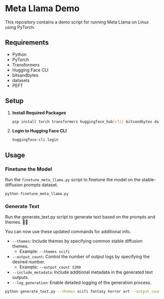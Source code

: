 # Meta Llama Demo

This repository contains a demo script for running Meta Llama on Linux using PyTorch.

## Requirements

- Python
- PyTorch
- Transformers
- Hugging Face CLI
- bitsandbytes
- datasets
- PEFT

## Setup

1. **Install Required Packages**

    ```sh
    pip install torch transformers huggingface_hub[cli] bitsandbytes datasets peft
    ```

2. **Login to Hugging Face CLI**

    ```sh
    huggingface-cli login
    ```

## Usage

### Finetune the Model

Run the `finetune_meta_llama.py` script to finetune the model on the stable-diffusion prompts dataset.

```sh
python finetune_meta_llama.py
```

### Generate Text

Run the generate_text.py script to generate text based on the prompts and themes. 🚀🚀


You can now use these updated commands for additional info. 


- `--themes`: Include themes by specifying common stable diffusion themes.
   - Example: `--themes scifi`
- `--output_count`: Control the number of output logs by specifying the desired number.
   - Example: `--output_count 1200`
- `--include_metadata`: Include additional metadata in the generated text outputs.
- `--log_generation`: Enable detailed logging of the generation process.



```sh
python generate_text.py --themes scifi fantasy horror art --output_count 1200 --log_generation --include_metadata
```
